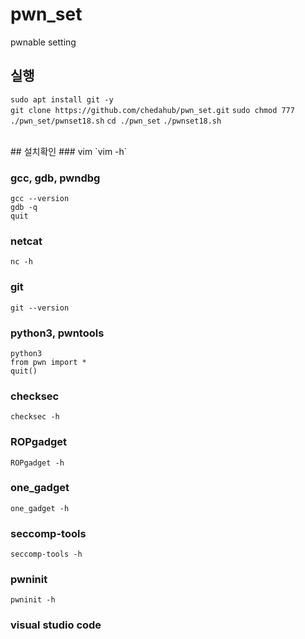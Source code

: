 # pwn_set
pwnable setting


## 실행
`sudo apt install git -y`<br/>
`git clone https://github.com/chedahub/pwn_set.git`
`sudo chmod 777 ./pwn_set/pwnset18.sh`
`cd ./pwn_set`
`./pwnset18.sh`

<br/>
## 설치확인
### vim
`vim -h`

### gcc, gdb, pwndbg
`gcc --version`<br/>
`gdb -q`<br/>
`quit`

### netcat
`nc -h `

### git
`git --version`

### python3, pwntools
`python3`<br/>
`from pwn import *`<br/>
`quit()`<br/>

### checksec
`checksec -h`

### ROPgadget
`ROPgadget -h`

### one_gadget
`one_gadget -h`

### seccomp-tools
`seccomp-tools -h`

### pwninit
`pwninit -h`

### visual studio code
